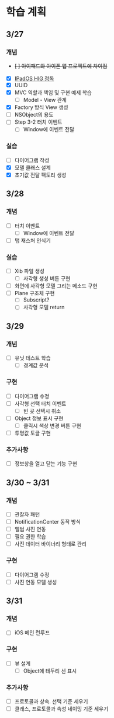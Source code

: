 # 학습 계획

## 3/27

### 개념
- ~~[ ] 아이패드와 아이폰 앱 프로젝트에 차이점~~
- [x] [IPadOS HIG 정독](https://developer.apple.com/design/human-interface-guidelines/platforms/designing-for-ipados)
- [x] UUID
- [x] MVC 역할과 책임 및 구현 예제 학습
    - [ ] Model - View 관계
- [x] Factory 방식 View 생성
- [ ] NSObject의 용도
- [ ] Step 3-2 터치 이벤트
     - [ ] Window에 이벤트 전달

### 실습
- [ ] 다이어그램 작성
- [x] 모델 클래스 설계
- [x] 초기값 전달 팩토리 생성

## 3/28
### 개념
- [ ] 터치 이벤트
     - [ ] Window에 이벤트 전달
- [ ] 탭 재스처 인식기

### 실습
- [ ] Xib 파일 생성
    - [ ] 사각형 생성 버튼 구현 
- [ ] 화면에 사각형 모델 그리는 메소드 구현
- [ ] Plane 구조체 구현
    - [ ] Subscript?
    - [ ] 사각형 모델 return

## 3/29
### 개념
- [ ] 유닛 테스트 학습
    - [ ] 경계값 분석

### 구현
- [ ] 다이어그램 수정
- [ ] 사각형 선택 터치 이벤트
    - [ ] 빈 곳 선택시 취소
- [ ] Object 정보 표시 구현 
    - [ ] 클릭시 색상 변경 버튼 구현
 - [ ] 투명값 토글 구현

 ### 추가사항
 - [ ] 정보창을 열고 닫는 기능 구현

 ## 3/30 ~ 3/31
 ### 개념
- [ ] 관찰자 패턴
- [ ] NotificationCenter 동작 방식
- [ ] 앨범 사진 연동
- [ ] 필요 권한 학습
- [ ] 사진 데이터 바이너리 형태로 관리

### 구현
- [ ] 다이어그램 수정
- [ ] 사진 연동 모델 생성

## 3/31
### 개념
- [ ] iOS 메인 런루프

### 구현
- [ ] 뷰 설계
    - [ ] Object에 테두리 선 표시

### 추가사항
- [ ] 프로토콜과 상속. 선택 기준 세우기
- [ ] 클래스, 프로토콜과 속성 네이밍 기준 세우기
